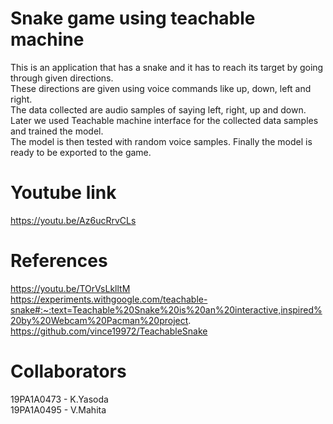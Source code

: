 # Snake game using teachable machine  

This is an application that has a snake and it has to reach its target by going through given directions.   
These directions are given using voice commands like up, down, left and right.  
The data collected are audio samples of saying left, right, up and down.  
Later we used Teachable machine interface for the collected data samples and trained the model.  
The model is then tested with random voice samples.
Finally the model is ready to be exported to the game.

# Youtube link   

https://youtu.be/Az6ucRrvCLs

# References

https://youtu.be/TOrVsLklltM
https://experiments.withgoogle.com/teachable-snake#:~:text=Teachable%20Snake%20is%20an%20interactive,inspired%20by%20Webcam%20Pacman%20project.
https://github.com/vince19972/TeachableSnake

# Collaborators

19PA1A0473 - K.Yasoda   
19PA1A0495 - V.Mahita


 
